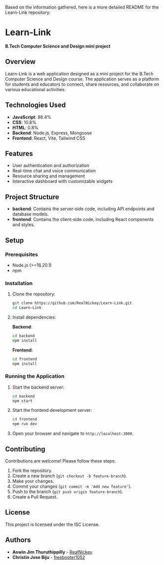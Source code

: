 Based on the information gathered, here is a more detailed README for the Learn-Link repository:

# Learn-Link

**B.Tech Computer Science and Design mini project**

## Overview

Learn-Link is a web application designed as a mini project for the B.Tech Computer Science and Design course. The application serves as a platform for students and educators to connect, share resources, and collaborate on various educational activities.

## Technologies Used

- **JavaScript**: 88.4%
- **CSS**: 10.8%
- **HTML**: 0.8%
- **Backend**: Node.js, Express, Mongoose
- **Frontend**: React, Vite, Tailwind CSS

## Features

- User authentication and authorization
- Real-time chat and voice communication
- Resource sharing and management
- Interactive dashboard with customizable widgets

## Project Structure

- **backend**: Contains the server-side code, including API endpoints and database models.
- **frontend**: Contains the client-side code, including React components and styles.

## Setup

### Prerequisites

- Node.js (>=16.20.1)
- npm

### Installation

1. Clone the repository:
   ```sh
   git clone https://github.com/RealNickey/Learn-Link.git
   cd Learn-Link
   ```

2. Install dependencies:

   **Backend**:
   ```sh
   cd backend
   npm install
   ```

   **Frontend**:
   ```sh
   cd frontend
   npm install
   ```

### Running the Application

1. Start the backend server:
   ```sh
   cd backend
   npm start
   ```

2. Start the frontend development server:
   ```sh
   cd frontend
   npm run dev
   ```

3. Open your browser and navigate to `http://localhost:3000`.

## Contributing

Contributions are welcome! Please follow these steps:

1. Fork the repository.
2. Create a new branch (`git checkout -b feature-branch`).
3. Make your changes.
4. Commit your changes (`git commit -m 'Add new feature'`).
5. Push to the branch (`git push origin feature-branch`).
6. Create a Pull Request.

## License

This project is licensed under the ISC License.

## Authors

- **Aswin Jim Thuruthippilly** - [RealNickey](https://github.com/RealNickey)
- **Christin Jose Biju** - [freebooter1052](https://github.com/freebooter1052)
